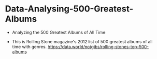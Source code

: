 # Data-Analysing-500-Greatest-Albums

* Analyzing the 500 Greatest Albums of All Time

* This is Rolling Stone magazine's 2012 list of 500 greatest albums of all time with genres.
https://data.world/notgibs/rolling-stones-top-500-albums
